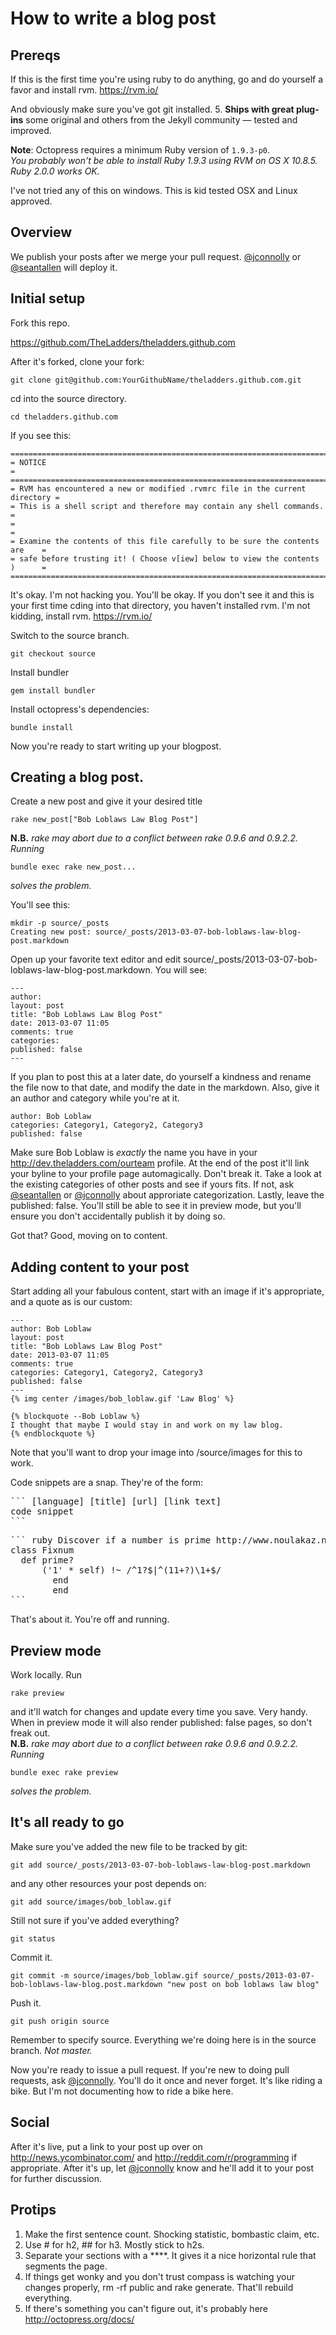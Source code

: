 # How to write a blog post

## Prereqs

If this is the first time you're using ruby to do anything, go and do yourself a favor and install rvm.  https://rvm.io/

And obviously make sure you've got git installed.
5. **Ships with great plug-ins** some original and others from the Jekyll community &mdash; tested and improved.

**Note**: Octopress requires a minimum Ruby version of `1.9.3-p0`.  
*You probably won't be able to install Ruby 1.9.3 using RVM on OS X 10.8.5.  
Ruby 2.0.0 works OK.*

I've not tried any of this on windows.  This is kid tested OSX and Linux approved.

## Overview

We publish your posts after we merge your pull request.  [@jconnolly](https://github.com/jconnolly) or [@seantallen](https://github.com/seantallen) will deploy it.  

## Initial setup

Fork this repo.

https://github.com/TheLadders/theladders.github.com

After it's forked, clone your fork:
```
git clone git@github.com:YourGithubName/theladders.github.com.git
```

cd into the source directory.
```
cd theladders.github.com
```

If you see this:
```
==============================================================================
= NOTICE                                                                     =
==============================================================================
= RVM has encountered a new or modified .rvmrc file in the current directory =
= This is a shell script and therefore may contain any shell commands.       =
=                                                                            =
= Examine the contents of this file carefully to be sure the contents are    =
= safe before trusting it! ( Choose v[iew] below to view the contents )      =
==============================================================================
```

It's okay.  I'm not hacking you.  You'll be okay.  If you don't see it and this is your first time cding into that directory, you haven't installed rvm.  I'm not kidding, install rvm.  https://rvm.io/

Switch to the source branch.

```
git checkout source
```

Install bundler

```
gem install bundler
```

Install octopress's dependencies:

```
bundle install
```

Now you're ready to start writing up your blogpost.

## Creating a blog post.

Create a new post and give it your desired title

```
rake new_post["Bob Loblaws Law Blog Post"]
```  
**N.B.**  *rake may abort due to a conflict between rake 0.9.6 and 0.9.2.2.  Running*  
```
bundle exec rake new_post...
```  
*solves the problem.*

You'll see this:

```
mkdir -p source/_posts
Creating new post: source/_posts/2013-03-07-bob-loblaws-law-blog-post.markdown
```

Open up your favorite text editor and edit source/_posts/2013-03-07-bob-loblaws-law-blog-post.markdown.  You will see:

```
---                                                                                                                                                                                                                                     
author:
layout: post
title: "Bob Loblaws Law Blog Post"
date: 2013-03-07 11:05
comments: true
categories: 
published: false
---
```

If you plan to post this at a later date, do yourself a kindness and rename the file now to that date, and modify the date in the markdown.  Also, give it an author and category while you're at it. 

```
author: Bob Loblaw
categories: Category1, Category2, Category3
published: false
```

Make sure Bob Loblaw is *exactly* the name you have in your http://dev.theladders.com/ourteam profile.  At the end of the post it'll link your byline to your profile page automagically.  Don't break it.
Take a look at the existing categories of other posts and see if yours fits.  If not, ask [@seantallen](https://github.com/seantallen) or [@jconnolly](https://github.com/jconnolly) about approriate categorization.
Lastly, leave the published: false.  You'll still be able to see it in preview mode, but you'll ensure you don't accidentally publish it by doing so.

Got that?  Good, moving on to content.


## Adding content to your post
Start adding all your fabulous content, start with an image if it's appropriate, and a quote as is our custom:
```
---         
author: Bob Loblaw
layout: post
title: "Bob Loblaws Law Blog Post"
date: 2013-03-07 11:05
comments: true
categories: Category1, Category2, Category3
published: false
---
{% img center /images/bob_loblaw.gif 'Law Blog' %}

{% blockquote --Bob Loblaw %}
I thought that maybe I would stay in and work on my law blog.
{% endblockquote %}
```

Note that you'll want to drop your image into /source/images for this to work.

Code snippets are a snap.  They're of the form:

<pre>
``` [language] [title] [url] [link text]
code snippet
```
</pre>

<pre>
``` ruby Discover if a number is prime http://www.noulakaz.net/weblog/2007/03/18/a-regular-expression-to-check-for-prime-numbers/ Source Article
class Fixnum
  def prime?
      ('1' * self) !~ /^1?$|^(11+?)\1+$/
	    end
		end
```
</pre>
That's about it.  You're off and running.  

## Preview mode

Work locally. Run  
```
rake preview
```
and it'll watch for changes and update every time you save.  Very handy.  When in preview mode it will also render published: false pages, so don't freak out.  
**N.B.**  *rake may abort due to a conflict between rake 0.9.6 and 0.9.2.2.  Running*  
```
bundle exec rake preview
```  
*solves the problem.*


## It's all ready to go
Make sure you've added the new file to be tracked by git:

```
git add source/_posts/2013-03-07-bob-loblaws-law-blog-post.markdown
```
and any other resources your post depends on:

```
git add source/images/bob_loblaw.gif
```

Still not sure if you've added everything?  

```
git status
```

Commit it.
```
git commit -m source/images/bob_loblaw.gif source/_posts/2013-03-07-bob-loblaws-law-blog.post.markdown "new post on bob loblaws law blog"
```

Push it.

```
git push origin source
```

Remember to specify source.  Everything we're doing here is in the source branch.  *Not master.*

Now you're ready to issue a pull request.  If you're new to doing pull requests, ask [@jconnolly](https://github.com/jconnolly).  You'll do it once and never forget.  It's like riding a bike.  But I'm not documenting how to ride a bike here.

## Social

After it's live, put a link to your post up over on http://news.ycombinator.com/ and http://reddit.com/r/programming if appropriate.  After it's up, let [@jconnolly](https://github.com/jconnolly) know and he'll add it to your post for further discussion.

## Protips

1. Make the first sentence count.  Shocking statistic, bombastic claim, etc.  
2. Use # for h2, ## for h3.  Mostly stick to h2s.  
3. Separate your sections with a ****.  It gives it a nice horizontal rule that segments the page.
4. If things get wonky and you don't trust compass is watching your changes properly, rm -rf public and rake generate.  That'll rebuild everything.
5. If there's something you can't figure out, it's probably here http://octopress.org/docs/
